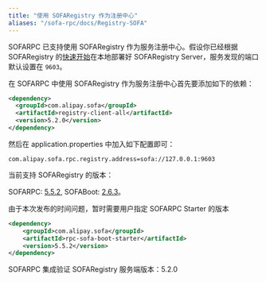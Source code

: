 ```yaml
---
title: "使用 SOFARegistry 作为注册中心"
aliases: "/sofa-rpc/docs/Registry-SOFA"
---
```


SOFARPC 已支持使用 SOFARegistry 作为服务注册中心。假设你已经根据 SOFARegistry 的[快速开始](../../sofa-registry/server-quick-start)在本地部署好 SOFARegistry Server，服务发现的端口默认设置在 `9603`。

在 SOFARPC 中使用 SOFARegistry 作为服务注册中心首先要添加如下的依赖：

```xml
<dependency>
  <groupId>com.alipay.sofa</groupId>
  <artifactId>registry-client-all</artifactId>
  <version>5.2.0</version>
</dependency>
```

然后在 application.properties 中加入如下配置即可：

```plain
com.alipay.sofa.rpc.registry.address=sofa://127.0.0.1:9603
```

当前支持 SOFARegistry 的版本：

SOFARPC: [5.5.2](https://github.com/sofastack/sofa-rpc/releases), SOFABoot: [2.6.3](https://github.com/sofastack/sofa-boot/releases/)。

由于本次发布的时间问题，暂时需要用户指定 SOFARPC Starter 的版本

```xml
<dependency>
    <groupId>com.alipay.sofa</groupId>
    <artifactId>rpc-sofa-boot-starter</artifactId>
    <version>5.5.2</version>
</dependency>
```

SOFARPC 集成验证 SOFARegistry 服务端版本：5.2.0
